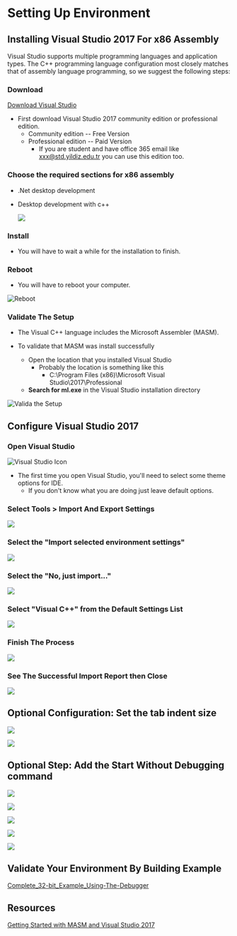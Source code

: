 # Setting Up Environment

## Installing Visual Studio 2017 For x86 Assembly

Visual Studio supports multiple programming languages and application types. The C++ programming language configuration most closely matches that of assembly language programming, so we suggest the following steps:

### Download

[Download Visual Studio](https://visualstudio.microsoft.com/tr/vs/)

* First download Visual Studio 2017 community edition or professional edition.
    * Community edition -- Free Version
    * Professional edition -- Paid Version
        * If you are student and have office 365 email like xxx@std.yildiz.edu.tr you can use this edition too.

### Choose the required sections for x86 assembly

* .Net desktop development
* Desktop development with c++
    
    ![](img/visualStudioInstalling_1.png)
### Install

* You will have to wait a while for the installation to finish.

### Reboot

* You will have to reboot your computer.

![Reboot](img/visualStudioInstalling_2.png)



### Validate The Setup

* The Visual C++ language includes the Microsoft Assembler (MASM).

* To validate that MASM was install successfully
    * Open the location that you installed Visual Studio
        * Probably the location is something like this
            * C:\Program Files (x86)\Microsoft Visual Studio\2017\Professional
    * **Search for ml.exe** in the Visual Studio installation directory

![Valida the Setup](img/visualStudioInstalling_3.png)

## Configure Visual Studio 2017

### Open Visual Studio

![Visual Studio Icon](img/visualStudioInstalling_4.png)

* The first time you open Visual Studio, you'll need to select some theme options for IDE.
    * If you don't know what you are doing just leave default options.

### Select Tools > Import And Export Settings

![](img/visualStudioInstalling_5.png)

### Select the "Import selected environment settings"

![](img/visualStudioInstalling_6.png)

### Select the "No, just import..."

![](img/visualStudioInstalling_7.png)

### Select "Visual C++" from the Default Settings List

![](img/visualStudioInstalling_8.png)

### Finish The Process

![](img/visualStudioInstalling_9.png)

### See The Successful Import Report then Close

![](img/visualStudioInstalling_10.png)

## Optional Configuration: Set the tab indent size

![](img/visualStudioInstalling_11.png)

![](img/visualStudioInstalling_12.png)

## Optional Step: Add the Start Without Debugging command

![](img/visualStudioInstalling_13.png)

![](img/visualStudioInstalling_14.png)

![](img/visualStudioInstalling_15.png)

![](img/visualStudioInstalling_16.png)

![](img/visualStudioInstalling_17.png)


## Validate Your Environment By Building Example

[Complete_32-bit_Example_Using-The-Debugger](Complete_32-bit_Example_Using-The-Debugger)


## Resources

[Getting Started with MASM and Visual Studio 2017](http://kipirvine.com/asm/gettingStartedVS2017/index.htm)
